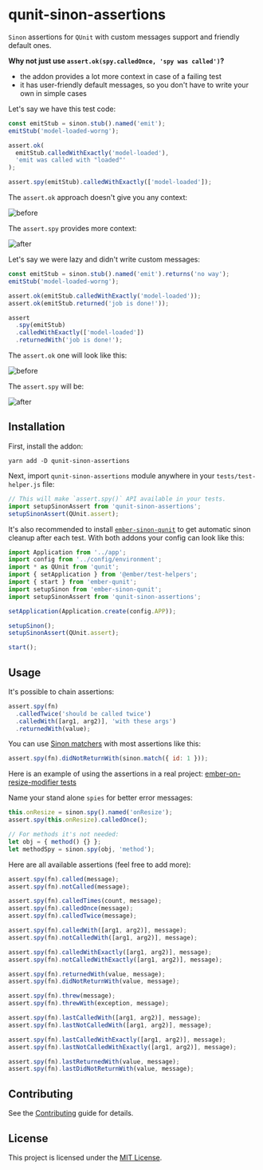 # qunit-sinon-assertions

`Sinon` assertions for `QUnit` with custom messages support and friendly default ones.

**Why not just use `assert.ok(spy.calledOnce, 'spy was called')`?**

- the addon provides a lot more context in case of a failing test
- it has user-friendly default messages, so you don't have to write your own in simple cases

Let's say we have this test code:

```js
const emitStub = sinon.stub().named('emit');
emitStub('model-loaded-worng');

assert.ok(
  emitStub.calledWithExactly('model-loaded'),
  'emit was called with "loaded"'
);

assert.spy(emitStub).calledWithExactly(['model-loaded']);
```

The `assert.ok` approach doesn't give you any context:

![before](https://user-images.githubusercontent.com/1476221/84959583-d09dcf00-b129-11ea-8352-6016e65ede3a.png)

The `assert.spy` provides more context:

![after](https://user-images.githubusercontent.com/1476221/84959688-0ba00280-b12a-11ea-9410-067bc5e92455.png)

Let's say we were lazy and didn't write custom messages:

```js
const emitStub = sinon.stub().named('emit').returns('no way');
emitStub('model-loaded-worng');

assert.ok(emitStub.calledWithExactly('model-loaded'));
assert.ok(emitStub.returned('job is done!'));

assert
  .spy(emitStub)
  .calledWithExactly(['model-loaded'])
  .returnedWith('job is done!');
```

The `assert.ok` one will look like this:

![before](https://user-images.githubusercontent.com/1476221/84959905-8ec15880-b12a-11ea-9e09-24b71b3c626c.png)

The `assert.spy` will be:

![after](https://user-images.githubusercontent.com/1476221/84959916-97b22a00-b12a-11ea-83f7-482e53b52194.png)

## Installation

First, install the addon:

```
yarn add -D qunit-sinon-assertions
```

Next, import `qunit-sinon-assertions` module anywhere in your `tests/test-helper.js` file:

```js
// This will make `assert.spy()` API available in your tests.
import setupSinonAssert from 'qunit-sinon-assertions';
setupSinonAssert(QUnit.assert);
```

It's also recommended to install [`ember-sinon-qunit`](https://github.com/elwayman02/ember-sinon-qunit) to get automatic sinon cleanup after each test. With both addons your config can look like this:

```js
import Application from '../app';
import config from '../config/environment';
import * as QUnit from 'qunit';
import { setApplication } from '@ember/test-helpers';
import { start } from 'ember-qunit';
import setupSinon from 'ember-sinon-qunit';
import setupSinonAssert from 'qunit-sinon-assertions';

setApplication(Application.create(config.APP));

setupSinon();
setupSinonAssert(QUnit.assert);

start();
```

## Usage

It's possible to chain assertions:

```js
assert.spy(fn)
  .calledTwice('should be called twice')
  .calledWith([arg1, arg2)], 'with these args')
  .returnedWith(value);
```

You can use [Sinon matchers](https://sinonjs.org/releases/latest/matchers/) with most assertions like this:

```js
assert.spy(fn).didNotReturnWith(sinon.match({ id: 1 }));
```

Here is an example of using the assertions in a real project: [ember-on-resize-modifier tests](https://github.com/PrecisionNutrition/ember-on-resize-modifier/blob/master/tests/integration/modifiers/on-resize-test.js)

Name your stand alone `spies` for better error messages:

```js
this.onResize = sinon.spy().named('onResize');
assert.spy(this.onResize).calledOnce();

// For methods it's not needed:
let obj = { method() {} };
let methodSpy = sinon.spy(obj, 'method');
```

Here are all available assertions (feel free to add more):

```js
assert.spy(fn).called(message);
assert.spy(fn).notCalled(message);

assert.spy(fn).calledTimes(count, message);
assert.spy(fn).calledOnce(message);
assert.spy(fn).calledTwice(message);

assert.spy(fn).calledWith([arg1, arg2)], message);
assert.spy(fn).notCalledWith([arg1, arg2)], message);

assert.spy(fn).calledWithExactly([arg1, arg2)], message);
assert.spy(fn).notCalledWithExactly([arg1, arg2)], message);

assert.spy(fn).returnedWith(value, message);
assert.spy(fn).didNotReturnWith(value, message);

assert.spy(fn).threw(message);
assert.spy(fn).threwWith(exception, message);

assert.spy(fn).lastCalledWith([arg1, arg2)], message);
assert.spy(fn).lastNotCalledWith([arg1, arg2)], message);

assert.spy(fn).lastCalledWithExactly([arg1, arg2)], message);
assert.spy(fn).lastNotCalledWithExactly([arg1, arg2)], message);

assert.spy(fn).lastReturnedWith(value, message);
assert.spy(fn).lastDidNotReturnWith(value, message);
```

## Contributing

See the [Contributing](CONTRIBUTING.md) guide for details.

## License

This project is licensed under the [MIT License](LICENSE.md).
